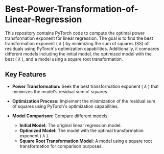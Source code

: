 # Best-Power-Transformation-of-Linear-Regression
This repository contains PyTorch code to compute the optimal power transformation exponent for linear regression. The goal is to find the best transformation exponent \( $\lambda$ \) by minimizing the sum of squares (SS) of residuals using PyTorch's optimization capabilities. Additionally, it compares different models including the initial model, the optimized model with the best \( $\lambda$ \), and a model using a square root transformation.

## Key Features

- **Power Transformation:** Seek the best transformation exponent \( $\lambda$ \) that minimizes the model's residual sum of squares.
  
- **Optimization Process:** Implement the minimization of the residual sum of squares using PyTorch's optimization capabilities.
  
- **Model Comparison:** Compare different models:
  - **Initial Model:** The original linear regression model.
  - **Optimized Model:** The model with the optimal transformation exponent \( $\lambda$ \).
  - **Square Root Transformation Model:** A model using a square root transformation for comparison purposes.

